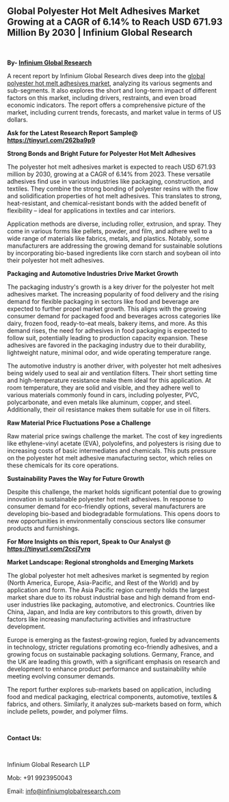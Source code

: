 <h2><strong>Global Polyester Hot Melt Adhesives Market Growing at a CAGR of 6.14% to Reach USD 671.93 Million By 2030 | Infinium Global Research</strong></h2>
<p>&nbsp;</p>
<p><strong>By- </strong><a href="https://www.infiniumglobalresearch.com"><strong>Infinium Global Research</strong></a></p>
<p>A recent report by Infinium Global Research dives deep into the <a href="https://www.infiniumglobalresearch.com/market-reports/global-polyester-hot-melt-adhesives-market">global polyester hot melt adhesives market</a>, analyzing its various segments and sub-segments. It also explores the short and long-term impact of different factors on this market, including drivers, restraints, and even broad economic indicators. The report offers a comprehensive picture of the market, including current trends, forecasts, and market value in terms of US dollars.</p>
<p><strong>Ask for the Latest Research Report Sample@ </strong><a href="https://tinyurl.com/262ba9p9"><strong>https://tinyurl.com/262ba9p9</strong></a></p>
<p><strong>Strong Bonds and Bright Future for Polyester Hot Melt Adhesives</strong></p>
<p>The polyester hot melt adhesives market is expected to reach USD 671.93 million by 2030, growing at a CAGR of 6.14% from 2023. These versatile adhesives find use in various industries like packaging, construction, and textiles. They combine the strong bonding of polyester resins with the flow and solidification properties of hot melt adhesives. This translates to strong, heat-resistant, and chemical-resistant bonds with the added benefit of flexibility &ndash; ideal for applications in textiles and car interiors.</p>
<p>Application methods are diverse, including roller, extrusion, and spray. They come in various forms like pellets, powder, and film, and adhere well to a wide range of materials like fabrics, metals, and plastics. Notably, some manufacturers are addressing the growing demand for sustainable solutions by incorporating bio-based ingredients like corn starch and soybean oil into their polyester hot melt adhesives.</p>
<p><strong>Packaging and Automotive Industries Drive Market Growth</strong></p>
<p>The packaging industry's growth is a key driver for the polyester hot melt adhesives market. The increasing popularity of food delivery and the rising demand for flexible packaging in sectors like food and beverage are expected to further propel market growth. This aligns with the growing consumer demand for packaged food and beverages across categories like dairy, frozen food, ready-to-eat meals, bakery items, and more. As this demand rises, the need for adhesives in food packaging is expected to follow suit, potentially leading to production capacity expansion. These adhesives are favored in the packaging industry due to their durability, lightweight nature, minimal odor, and wide operating temperature range.</p>
<p>The automotive industry is another driver, with polyester hot melt adhesives being widely used to seal air and ventilation filters. Their short setting time and high-temperature resistance make them ideal for this application. At room temperature, they are solid and visible, and they adhere well to various materials commonly found in cars, including polyester, PVC, polycarbonate, and even metals like aluminum, copper, and steel. Additionally, their oil resistance makes them suitable for use in oil filters.</p>
<p><strong>Raw Material Price Fluctuations Pose a Challenge</strong></p>
<p>Raw material price swings challenge the market. The cost of key ingredients like ethylene-vinyl acetate (EVA), polyolefins, and polyesters is rising due to increasing costs of basic intermediates and chemicals. This puts pressure on the polyester hot melt adhesive manufacturing sector, which relies on these chemicals for its core operations.</p>
<p><strong>Sustainability Paves the Way for Future Growth</strong></p>
<p>Despite this challenge, the market holds significant potential due to growing innovation in sustainable polyester hot melt adhesives. In response to consumer demand for eco-friendly options, several manufacturers are developing bio-based and biodegradable formulations. This opens doors to new opportunities in environmentally conscious sectors like consumer products and furnishings.</p>
<p><strong>For More Insights on this report, Speak to Our Analyst @ </strong><a href="https://tinyurl.com/2ccj7yrq"><strong>https://tinyurl.com/2ccj7yrq</strong></a></p>
<p><strong>Market Landscape: Regional strongholds and Emerging Markets</strong></p>
<p>The global polyester hot melt adhesives market is segmented by region (North America, Europe, Asia-Pacific, and Rest of the World) and by application and form. The Asia Pacific region currently holds the largest market share due to its robust industrial base and high demand from end-user industries like packaging, automotive, and electronics. Countries like China, Japan, and India are key contributors to this growth, driven by factors like increasing manufacturing activities and infrastructure development.</p>
<p>Europe is emerging as the fastest-growing region, fueled by advancements in technology, stricter regulations promoting eco-friendly adhesives, and a growing focus on sustainable packaging solutions. Germany, France, and the UK are leading this growth, with a significant emphasis on research and development to enhance product performance and sustainability while meeting evolving consumer demands.</p>
<p>The report further explores sub-markets based on application, including food and medical packaging, electrical components, automotive, textiles &amp; fabrics, and others. Similarly, it analyzes sub-markets based on form, which include pellets, powder, and polymer films.</p>
<p>&nbsp;</p>
<p><strong>Contact Us:</strong></p>
<p>&nbsp;</p>
<p>Infinium Global Research LLP</p>
<p>Mob: +91 9923950043</p>
<p>Email: <a href="mailto:info@infiniumglobalresearch.com">info@infiniumglobalresearch.com</a></p>